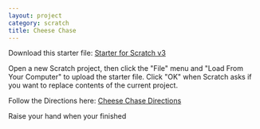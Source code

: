 ```yaml
---
layout: project
category: scratch
title: Cheese Chase
---
```


Download this starter file: [Starter for Scratch v3](https://drive.google.com/uc?export=download&id=1w85rgclsDclxrUD7ghlALJR4paiWWOsn)


Open a new Scratch project, then click the "File" menu and "Load From Your Computer" to upload the starter file. Click "OK" when Scratch asks if you want to replace contents of the current project.


Follow the Directions here: [Cheese Chase Directions](https://drive.google.com/file/d/1Q6Zcsz9YX6lgPVxKpLUULnfYspBA4GX4/view?usp=sharing)

Raise your hand when your finished
